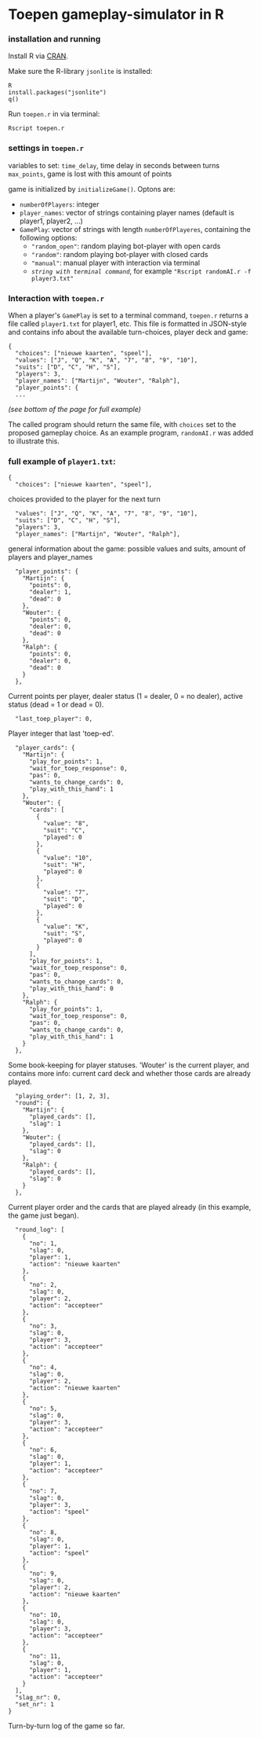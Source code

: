 # Toepen gameplay-simulator in R

### installation and running

Install R via [CRAN](https://cran.r-project.org/).

Make sure the R-library `jsonlite` is installed:

```
R
install.packages("jsonlite")
q()
```

Run `toepen.r` in via terminal:

`Rscript toepen.r`

### settings in `toepen.r`

variables to set:
`time_delay`, time delay in seconds between turns
`max_points`, game is lost with this amount of points

game is initialized by `initializeGame()`. Optons are:
 * `numberOfPlayers`: integer
 * `player_names`: vector of strings containing player names (default is player1, player2, ...)
 * `GamePlay`: vector of strings with length `numberOfPlayeres`, containing the following options:
    + `"random_open"`: random playing bot-player with open cards
    + `"random"`: random playing bot-player with closed cards
    + `"manual"`: manual player with interaction via terminal
    + *`string with terminal command`*, for example `"Rscript randomAI.r -f player3.txt"`
    
### Interaction with `toepen.r`

When a player's `GamePlay` is set to a terminal command, `toepen.r` returns a file called `player1.txt` for player1, etc. 
This file is formatted in JSON-style and contains info about the available turn-choices, player deck and game:
```
{
  "choices": ["nieuwe kaarten", "speel"],
  "values": ["J", "Q", "K", "A", "7", "8", "9", "10"],
  "suits": ["D", "C", "H", "S"],
  "players": 3,
  "player_names": ["Martijn", "Wouter", "Ralph"],
  "player_points": {
  ...
```  
*(see bottom of the page for full example)*

The called program should return the same file, with `choices` set to the proposed gameplay choice. 
As an example program, `randomAI.r` was added to illustrate this.

### full example of `player1.txt`:

```
{
  "choices": ["nieuwe kaarten", "speel"],
```
choices provided to the player for the next turn
```
  "values": ["J", "Q", "K", "A", "7", "8", "9", "10"],
  "suits": ["D", "C", "H", "S"],
  "players": 3,
  "player_names": ["Martijn", "Wouter", "Ralph"],
```
general information about the game: possible values and suits, amount of players and player_names
```
  "player_points": {
    "Martijn": {
      "points": 0,
      "dealer": 1,
      "dead": 0
    },
    "Wouter": {
      "points": 0,
      "dealer": 0,
      "dead": 0
    },
    "Ralph": {
      "points": 0,
      "dealer": 0,
      "dead": 0
    }
  },
  ```
Current points per player, dealer status (1 = dealer, 0 = no dealer), active status (dead = 1 or dead = 0).
```
  "last_toep_player": 0,
```
Player integer that last 'toep-ed'. 
```
  "player_cards": {
    "Martijn": {
      "play_for_points": 1,
      "wait_for_toep_response": 0,
      "pas": 0,
      "wants_to_change_cards": 0,
      "play_with_this_hand": 1
    },
    "Wouter": {
      "cards": [
        {
          "value": "8",
          "suit": "C",
          "played": 0
        },
        {
          "value": "10",
          "suit": "H",
          "played": 0
        },
        {
          "value": "7",
          "suit": "D",
          "played": 0
        },
        {
          "value": "K",
          "suit": "S",
          "played": 0
        }
      ],
      "play_for_points": 1,
      "wait_for_toep_response": 0,
      "pas": 0,
      "wants_to_change_cards": 0,
      "play_with_this_hand": 0
    },
    "Ralph": {
      "play_for_points": 1,
      "wait_for_toep_response": 0,
      "pas": 0,
      "wants_to_change_cards": 0,
      "play_with_this_hand": 1
    }
  },
  ```
Some book-keeping for player statuses. 'Wouter' is the current player, and contains more info: current card deck and whether those cards are already played.
```
  "playing_order": [1, 2, 3],
  "round": {
    "Martijn": {
      "played_cards": [],
      "slag": 1
    },
    "Wouter": {
      "played_cards": [],
      "slag": 0
    },
    "Ralph": {
      "played_cards": [],
      "slag": 0
    }
  },   
```
Current player order and the cards that are played already (in this example, the game just began).
```
  "round_log": [
    {
      "no": 1,
      "slag": 0,
      "player": 1,
      "action": "nieuwe kaarten"
    },
    {
      "no": 2,
      "slag": 0,
      "player": 2,
      "action": "accepteer"
    },
    {
      "no": 3,
      "slag": 0,
      "player": 3,
      "action": "accepteer"
    },
    {
      "no": 4,
      "slag": 0,
      "player": 2,
      "action": "nieuwe kaarten"
    },
    {
      "no": 5,
      "slag": 0,
      "player": 3,
      "action": "accepteer"
    },
    {
      "no": 6,
      "slag": 0,
      "player": 1,
      "action": "accepteer"
    },
    {
      "no": 7,
      "slag": 0,
      "player": 3,
      "action": "speel"
    },
    {
      "no": 8,
      "slag": 0,
      "player": 1,
      "action": "speel"
    },
    {
      "no": 9,
      "slag": 0,
      "player": 2,
      "action": "nieuwe kaarten"
    },
    {
      "no": 10,
      "slag": 0,
      "player": 3,
      "action": "accepteer"
    },
    {
      "no": 11,
      "slag": 0,
      "player": 1,
      "action": "accepteer"
    }
  ],
  "slag_nr": 0,
  "set_nr": 1
}
```
Turn-by-turn log of the game so far.

